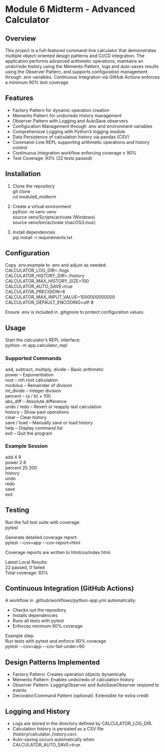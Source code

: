 # Module 6 Midterm - Advanced Calculator

## Overview
This project is a full-featured command-line calculator that demonstrates multiple object-oriented design patterns and CI/CD integration. The application performs advanced arithmetic operations, maintains an undo/redo history using the Memento Pattern, logs and auto-saves results using the Observer Pattern, and supports configuration management through .env variables. Continuous Integration via GitHub Actions enforces a minimum 90% test coverage.

## Features
- Factory Pattern for dynamic operation creation  
- Memento Pattern for undo/redo history management  
- Observer Pattern with Logging and AutoSave observers  
- Configuration Management through .env and environment variables  
- Comprehensive Logging with Python’s logging module  
- Data Persistence of calculation history via pandas (CSV)  
- Command-Line REPL supporting arithmetic operations and history control  
- Continuous Integration workflow enforcing coverage ≥ 90%  
- Test Coverage: 93% (22 tests passed)

## Installation
1. Clone the repository  
   git clone <your-repo-url>  
   cd module6_midterm  

2. Create a virtual environment  
   python -m venv venv  
   source venv/Scripts/activate  (Windows)  
   source venv/bin/activate      (macOS/Linux)  

3. Install dependencies  
   pip install -r requirements.txt  

## Configuration
Copy .env.example to .env and adjust as needed:  
CALCULATOR_LOG_DIR=./logs  
CALCULATOR_HISTORY_DIR=./history  
CALCULATOR_MAX_HISTORY_SIZE=100  
CALCULATOR_AUTO_SAVE=true  
CALCULATOR_PRECISION=6  
CALCULATOR_MAX_INPUT_VALUE=1000000000000  
CALCULATOR_DEFAULT_ENCODING=utf-8  

Ensure .env is included in .gitignore to protect configuration values.

## Usage
Start the calculator’s REPL interface:  
python -m app.calculator_repl  

### Supported Commands
add, subtract, multiply, divide – Basic arithmetic  
power – Exponentiation  
root – nth root calculation  
modulus – Remainder of division  
int_divide – Integer division  
percent – (a / b) × 100  
abs_diff – Absolute difference  
undo / redo – Revert or reapply last calculation  
history – Show past operations  
clear – Clear history  
save / load – Manually save or load history  
help – Display command list  
exit – Quit the program  

### Example Session
add 4 9  
power 2 8  
percent 25 200  
history  
undo  
redo  
save  
exit  

## Testing
Run the full test suite with coverage:  
pytest  

Generate detailed coverage report:  
pytest --cov=app --cov-report=html  

Coverage reports are written to htmlcov/index.html.  

Latest Local Results:  
22 passed, 0 failed  
Total coverage: 93%  

## Continuous Integration (GitHub Actions)
A workflow in .github/workflows/python-app.yml automatically:  
- Checks out the repository  
- Installs dependencies  
- Runs all tests with pytest  
- Enforces minimum 90% coverage  

Example step:  
Run tests with pytest and enforce 90% coverage  
pytest --cov=app --cov-fail-under=90  

## Design Patterns Implemented
- Factory Pattern: Creates operation objects dynamically  
- Memento Pattern: Enables undo/redo of calculation history  
- Observer Pattern: LoggingObserver and AutoSaveObserver respond to events  
- Decorator/Command Pattern (optional): Extensible for extra credit  

## Logging and History
- Logs are stored in the directory defined by CALCULATOR_LOG_DIR.  
- Calculation history is persisted as a CSV file (history/calculator_history.csv).  
- Auto-saving occurs automatically when CALCULATOR_AUTO_SAVE=true.  
